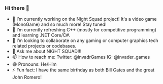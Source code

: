 ### Hi there 👋

- 🔭 I’m currently working on the Night Squad project! It's a video game (MonoGame) and so much more!  Stay tuned!
- 🌱 I’m currently refreshing C++ (mostly for competitive programming) and learning .NET Core/C#.
- 👯 I’m looking to collaborate on any gaming or computer graphics tech related projects or codebases.
- 💬 Ask me about NIGHT SQUAD!!!
- 📫 How to reach me: Twitter: @invadrGames  IG: @invader_games
- 😄 Pronouns: He/Him
- ⚡ Fun fact: I have the same birthday as both Bill Gates and the great John Romero!


